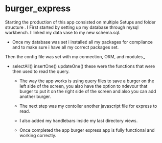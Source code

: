 # burger_express

Starting the production of this app consisted on multiple Setups and folder structure .
I First started by setting up my database through mysql workbench.
I linked my data vase to my new schema.sql.
- Once my database was set i installed all my packages for compliance and to make sure i have all my correct packages set.

Then the config file was set with my connection, ORM, and modules,,
- selectAll()
  insertOne()
  updateOne() these were the functions that were then used to read the query.

  - The way the app works is using query files to save a burger on the left side of the screen, you also have the option to ndevour that burger to put it on the right side of the screen and also you can add another burger.

  - The next step was my contoller another javascript file for express to read.

   -  I also added my handlebars inside my last directory views.
   - Once completed the app burger express app is fully functional and working correctly.
